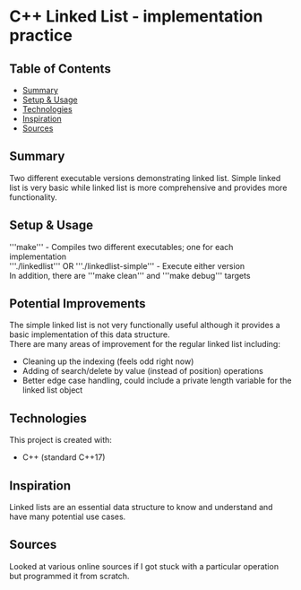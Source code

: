 # C++ Linked List - implementation practice

## Table of Contents
* [Summary](#summary)
* [Setup & Usage](#setup-&-usage)
* [Technologies](#technologies)
* [Inspiration](#inspiration)
* [Sources](#sources)

## Summary
Two different executable versions demonstrating linked list.  Simple linked list is very basic while
linked list is more comprehensive and provides more functionality.

## Setup & Usage
'''make''' - Compiles two different executables; one for each implementation\
'''./linkedlist''' OR '''./linkedlist-simple''' - Execute either version\
In addition, there are '''make clean''' and '''make debug''' targets


## Potential Improvements
The simple linked list is not very functionally useful although it provides a basic implementation of this data structure.\
There are many areas of improvement for the regular linked list including:
* Cleaning up the indexing (feels odd right now)
* Adding of search/delete by value (instead of position) operations
* Better edge case handling, could include a private length variable for the linked list object

## Technologies
This project is created with:
* C++ (standard C++17)

## Inspiration
Linked lists are an essential data structure to know and understand and have many potential use cases.

## Sources
Looked at various online sources if I got stuck with a particular operation but programmed it from scratch.